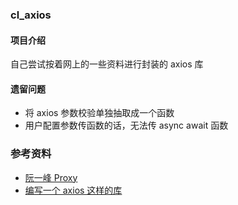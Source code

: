 ### cl_axios

#### 项目介绍

自己尝试按着网上的一些资料进行封装的 axios 库

#### 遗留问题

- 将 axios 参数校验单独抽取成一个函数
- 用户配置参数传函数的话，无法传 async await 函数

### 参考资料

- [阮一峰 Proxy](https://github.com/ruanyf/es6tutorial/blob/21e3cfba2f3524960ab492bba53f13e50cc3d9aa/docs/proxy.md)
- [编写一个 axios 这样的库](https://juejin.im/post/5e16e5d76fb9a02fd742a92b#heading-6)
